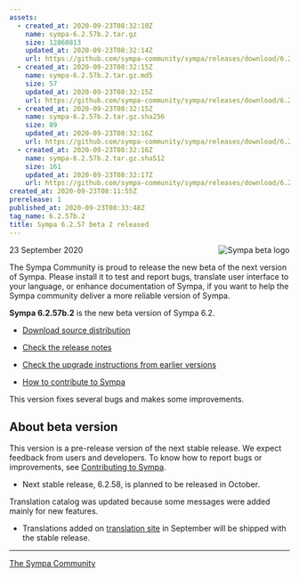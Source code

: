 ```yaml
---
assets:
  - created_at: 2020-09-23T08:32:10Z
    name: sympa-6.2.57b.2.tar.gz
    size: 12860813
    updated_at: 2020-09-23T08:32:14Z
    url: https://github.com/sympa-community/sympa/releases/download/6.2.57b.2/sympa-6.2.57b.2.tar.gz
  - created_at: 2020-09-23T08:32:15Z
    name: sympa-6.2.57b.2.tar.gz.md5
    size: 57
    updated_at: 2020-09-23T08:32:15Z
    url: https://github.com/sympa-community/sympa/releases/download/6.2.57b.2/sympa-6.2.57b.2.tar.gz.md5
  - created_at: 2020-09-23T08:32:15Z
    name: sympa-6.2.57b.2.tar.gz.sha256
    size: 89
    updated_at: 2020-09-23T08:32:16Z
    url: https://github.com/sympa-community/sympa/releases/download/6.2.57b.2/sympa-6.2.57b.2.tar.gz.sha256
  - created_at: 2020-09-23T08:32:16Z
    name: sympa-6.2.57b.2.tar.gz.sha512
    size: 161
    updated_at: 2020-09-23T08:32:17Z
    url: https://github.com/sympa-community/sympa/releases/download/6.2.57b.2/sympa-6.2.57b.2.tar.gz.sha512
created_at: 2020-09-23T08:11:55Z
prerelease: 1
published_at: 2020-09-23T08:33:48Z
tag_name: 6.2.57b.2
title: Sympa 6.2.57 beta 2 released
---
```


<img align="right" src="https://www.sympa.org/_media/logos/old/sympa_beta.png" title="Sympa beta logo"/> 23 September 2020

The Sympa Community is proud to release the new beta of the next version of Sympa. Please install it to test and report bugs, translate user interface to your language, or enhance documentation of Sympa, if you want to help the Sympa community deliver a more reliable version of Sympa.

**Sympa 6.2.57b.2** is the new beta version of Sympa 6.2.

  - [Download source distribution](https://github.com/sympa-community/sympa/releases/download/6.2.57b.2/sympa-6.2.57b.2.tar.gz)

  - [Check the release notes](https://github.com/sympa-community/sympa/blob/6.2.57b.2/NEWS.md)

  - [Check the upgrade instructions from earlier versions](https://sympa-community.github.io/manual/upgrade/notes.html)

  - [How to contribute to Sympa](https://github.com/sympa-community/sympa/blob/6.2.57b.2/CONTRIBUTING.md)

This version fixes several bugs and makes some improvements.

About beta version
---------------------  

This version is a pre-release version of the next stable release.  We expect feedback from users and developers.  To know how to report bugs or improvements, see [Contributing to Sympa](https://github.com/sympa-community/sympa/blob/6.2.57b.2/CONTRIBUTING.md).

  - Next stable release, 6.2.58, is planned to be released in October.

Translation catalog was updated because some messages were added mainly for new features.

  - Translations added on [translation site](https://translate.sympa.org/) in September will be shipped with the stable release.

----
[The Sympa Community](https://github.com/sympa-community)
